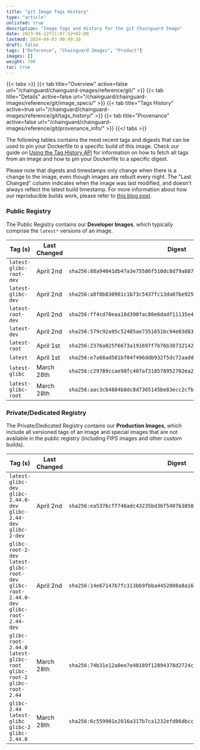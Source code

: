 ```yaml
---
title: "git Image Tags History"
type: "article"
unlisted: true
description: "Image Tags and History for the git Chainguard Image"
date: 2023-06-22T11:07:52+02:00
lastmod: 2024-04-03 00:49:16
draft: false
tags: ["Reference", "Chainguard Images", "Product"]
images: []
weight: 700
toc: true
---
```


{{< tabs >}}
{{< tab title="Overview" active=false url="/chainguard/chainguard-images/reference/git/" >}}
{{< tab title="Details" active=false url="/chainguard/chainguard-images/reference/git/image_specs/" >}}
{{< tab title="Tags History" active=true url="/chainguard/chainguard-images/reference/git/tags_history/" >}}
{{< tab title="Provenance" active=false url="/chainguard/chainguard-images/reference/git/provenance_info/" >}}
{{</ tabs >}}

The following tables contains the most recent tags and digests that can be used to pin your Dockerfile to a specific build of this image. Check our guide on [Using the Tag History API](/chainguard/chainguard-images/using-the-tag-history-api/) for information on how to fetch all tags from an image and how to pin your Dockerfile to a specific digest.

Please note that digests and timestamps only change when there is a change to the image, even though images are rebuilt every night. The "Last Changed" column indicates when the image was last modified, and doesn't always reflect the latest build timestamp. For more information about how our reproducible builds work, please refer to [this blog post](https://www.chainguard.dev/unchained/reproducing-chainguards-reproducible-image-builds).

### Public Registry
The Public Registry contains our **Developer Images**, which typically comprise the `latest*` versions of an image.

| Tag (s)                  | Last Changed | Digest                                                                    |
|--------------------------|--------------|---------------------------------------------------------------------------|
|  `latest-glibc-root-dev` | April 2nd    | `sha256:88a94041db47a3e75586f510dc8d79a887248d1160d27b411fd899c274c3d593` |
|  `latest-glibc-dev`      | April 2nd    | `sha256:a8f0b830901c1b73c5437fc13da07be9257349b5c7b5d34190383a584294c6e4` |
|  `latest-root-dev`       | April 2nd    | `sha256:ff4cd78eaa18d390fac80e6dadf11135e47bab18c3b33f409ec52fc98814f9c8` |
|  `latest-dev`            | April 2nd    | `sha256:579c92a95c52485ae7351651bc94e03d839466dd08f6f9624959606345f13504` |
|  `latest-root`           | April 1st    | `sha256:2376a025f6673a191697f7b76b3873214290b8d144deec540bcf7134caf50eb4` |
|  `latest`                | April 1st    | `sha256:e7a68ad581bf04f496ddb932f5dc72aadde0e78fcfab28a94d5f2a1b4a5f4d1e` |
|  `latest-glibc`          | March 28th   | `sha256:c29789ccae98fc407af318578952702ea20761f02935cb71edcca518c568ebca` |
|  `latest-glibc-root`     | March 28th   | `sha256:aac3cb4884b8dc8d7365145be83ecc2cfbbbac9eabb297238c49d3c07a2a327d` |


### Private/Dedicated Registry
The Private/Dedicated Registry contains our **Production Images**, which include all versioned tags of an image and special images that are not available in the public registry (including FIPS images and other custom builds).

| Tag (s)                                                                                   | Last Changed | Digest                                                                    |
|-------------------------------------------------------------------------------------------|--------------|---------------------------------------------------------------------------|
|  `latest-glibc-dev` `glibc-2.44.0-dev` `glibc-2.44-dev` `glibc-2-dev`                     | April 2nd    | `sha256:ea5376cff746adc43235bd36f5407b3858eacbc26b26b980adf34307996cb1cc` |
|  `glibc-root-2-dev` `latest-glibc-root-dev` `glibc-root-2.44.0-dev` `glibc-root-2.44-dev` | April 2nd    | `sha256:14e67147b7fc313bb9fbba4452008a8a1617c12c586d43695e19d239f3320a8a` |
|  `glibc-root-2.44.0` `latest-glibc-root` `glibc-root-2` `glibc-root-2.44`                 | March 28th   | `sha256:74b31e12a0ee7e40189f12894378d2724c0cfd6f9241ee7842d593413b31b294` |
|  `glibc-2.44` `latest-glibc` `glibc-2` `glibc-2.44.0`                                     | March 28th   | `sha256:6c559901e2016a317b7ca1232efd86dbccb59705cc9532fee4d8c9f0f9040e03` |

